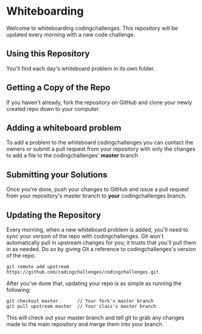 Whiteboarding
============
Welcome to whiteboarding codingchallenges. This repository will be updated every morning with a new code challenge.

Using this Repository
---------------------
You'll find each day's whiteboard problem in its own folder.

Getting a Copy of the Repo
--------------------------
If you haven't already, fork the repository on GitHub and clone your newly created repo down to your computer.

Adding a whiteboard problem
---------------------------
To add a problem to the whiteboard codingchallenges you can contact the owners or submit a pull request from your repository with only the changes to add a file to the codingchallenges' **master** branch

Submitting your Solutions
-------------------------
Once you're done, push your changes to GitHub and issue a pull request from your repository's master branch to **your** codingchallenges branch.

Updating the Repository
-----------------------
Every morning, when a new whiteboard problem is added, you'll need to sync your version of the repo with codingchallenges. Git won't automatically pull in upstream changes for you; it trusts that you'll pull them in as needed. Do so by giving Git a reference
to codingchallenges's version of the repo:

    git remote add upstream https://github.com/codingchallenges/codingchallenges.git

After you've done that, updating your repo is as simple as running the following:

    git checkout master       // Your fork's master branch
    git pull upstream master  // Your class's master branch

This will check out your master branch and tell git to grab any changes made to the main repository and merge them into your branch.
